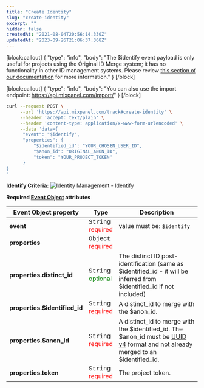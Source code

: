 ```yaml
---
title: "Create Identity"
slug: "create-identity"
excerpt: ""
hidden: false
createdAt: "2021-08-04T20:56:14.330Z"
updatedAt: "2023-09-26T21:06:37.368Z"
---
```

[block:callout]
{
  "type": "info",
  "body": "The $identify event payload is only useful for projects using the Original ID Merge system; it has no functionality in other ID management systems. Please review [this section of our documentation](https://docs.mixpanel.com/docs/tracking-methods/id-management#identity-merge-apis) for more information."
}
[/block]

[block:callout]
{
  "type": "info",
  "body": "You can also use the import endpoint: https://api.mixpanel.com/import/"
}
[/block]

```sh
curl --request POST \
     --url 'https://api.mixpanel.com/track#create-identity' \
     --header 'accept: text/plain' \
     --header 'content-type: application/x-www-form-urlencoded' \
     --data 'data={
      "event": "$identify",
      "properties": {
          "$identified_id": "YOUR_CHOSEN_USER_ID",
          "$anon_id": "ORIGINAL_ANON_ID",
          "token": "YOUR_PROJECT_TOKEN"
      }
}
'
```

**Identify Criteria:**
![Identity Management - Identify](https://files.readme.io/d0066f0-ID_management_identify_3-HTTP.png)


**Required [Event Object](https://docs.mixpanel.com/docs/tracking/reference/data-model#anatomy-of-an-event) attributes**

| Event Object property         | Type                    | Description                                                         |
| ----------------------------- | ----------------------- | ------------------------------------------------------------------- |
| **event**                     | <span style="font-family: courier">String</span></br><span style="color: red">required</span>| value must be: `$identify`                                         |
| **properties**                | <span style="font-family: courier">Object</span></br><span style="color: red">required</span>|                                                                   |
| **properties.distinct_id**    | <span style="font-family: courier">String</span></br><span style="color: green">optional</span>| The distinct ID post-identification (same as $identified_id - it will be inferred from $identified_id if not included)|
| **properties.$identified_id** | <span style="font-family: courier">String</span></br><span style="color: red">required</span>| A distinct_id to merge with the $anon_id.                           |
| **properties.$anon_id**       | <span style="font-family: courier">String</span></br><span style="color: red">required</span>| A distinct_id to merge with the $identified_id. The $anon_id must be [UUID v4](https://en.wikipedia.org/wiki/Universally_unique_identifier) format and not already merged to an $identified_id.|
| **properties.token**          | <span style="font-family: courier">String</span></br><span style="color: red">required</span>| The project token.                                                 |
